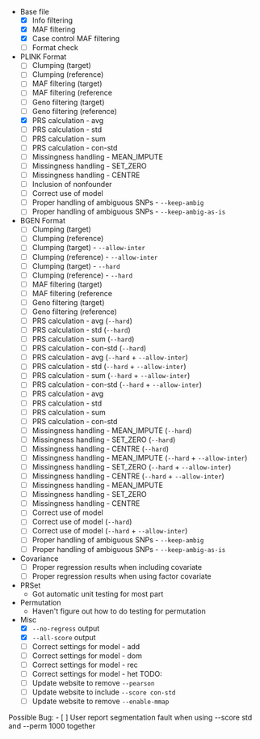 - Base file 
    - [x] Info filtering
    - [x] MAF filtering
    - [x] Case control MAF filtering
    - [ ] Format check
- PLINK Format
    - [ ] Clumping (target)
    - [ ] Clumping (reference)
    - [ ] MAF filtering (target)
    - [ ] MAF filtering (reference
    - [ ] Geno filtering (target)
    - [ ] Geno filtering (reference)
    - [x] PRS calculation - avg
    - [ ] PRS calculation - std
    - [ ] PRS calculation - sum
    - [ ] PRS calculation - con-std
    - [ ] Missingness handling - MEAN_IMPUTE
    - [ ] Missingness handling - SET_ZERO
    - [ ] Missingness handling - CENTRE
    - [ ] Inclusion of nonfounder
    - [ ] Correct use of model
    - [ ] Proper handling of ambiguous SNPs - `--keep-ambig`
    - [ ] Proper handling of ambiguous SNPs - `--keep-ambig-as-is`
- BGEN Format
    - [ ] Clumping (target)
    - [ ] Clumping (reference)
    - [ ] Clumping (target) - `--allow-inter`
    - [ ] Clumping (reference) - `--allow-inter`
    - [ ] Clumping (target) - `--hard`
    - [ ] Clumping (reference) - `--hard`
    - [ ] MAF filtering (target)
    - [ ] MAF filtering (reference
    - [ ] Geno filtering (target)
    - [ ] Geno filtering (reference)
    - [ ] PRS calculation - avg (`--hard`)
    - [ ] PRS calculation - std (`--hard`)
    - [ ] PRS calculation - sum (`--hard`)
    - [ ] PRS calculation - con-std (`--hard`)
    - [ ] PRS calculation - avg (`--hard` + `--allow-inter`)
    - [ ] PRS calculation - std (`--hard` + `--allow-inter`)
    - [ ] PRS calculation - sum (`--hard` + `--allow-inter`)
    - [ ] PRS calculation - con-std (`--hard` + `--allow-inter`)
    - [ ] PRS calculation - avg
    - [ ] PRS calculation - std
    - [ ] PRS calculation - sum
    - [ ] PRS calculation - con-std
    - [ ] Missingness handling - MEAN_IMPUTE (`--hard`)
    - [ ] Missingness handling - SET_ZERO (`--hard`)
    - [ ] Missingness handling - CENTRE (`--hard`)
    - [ ] Missingness handling - MEAN_IMPUTE (`--hard` + `--allow-inter`)
    - [ ] Missingness handling - SET_ZERO (`--hard` + `--allow-inter`)
    - [ ] Missingness handling - CENTRE (`--hard` + `--allow-inter`)
    - [ ] Missingness handling - MEAN_IMPUTE
    - [ ] Missingness handling - SET_ZERO
    - [ ] Missingness handling - CENTRE
    - [ ] Correct use of model
    - [ ] Correct use of model (`--hard`)
    - [ ] Correct use of model (`--hard` + `--allow-inter`)
    - [ ] Proper handling of ambiguous SNPs - `--keep-ambig`
    - [ ] Proper handling of ambiguous SNPs - `--keep-ambig-as-is`
- Covariance
    - [ ] Proper regression results when including covariate
    - [ ] Proper regression results when using factor covariate
- PRSet
    - Got automatic unit testing for most part 
- Permutation 
    - Haven't figure out how to do testing for permutation
- Misc
    - [x] `--no-regress` output
    - [x] `--all-score` output
    - [ ] Correct settings for model - add
    - [ ] Correct settings for model - dom
    - [ ] Correct settings for model - rec
    - [ ] Correct settings for model - het
TODO:
    - [ ] Update website to remove `--pearson`
    - [ ] Update website to include `--score con-std`
    - [ ] Update website to remove `--enable-mmap`

Possible Bug:
    - [ ] User report segmentation fault when using --score std and --perm 1000 together

